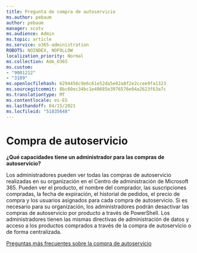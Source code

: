```yaml
---
title: Pregunta de compra de autoservicio
ms.author: pebaum
author: pebaum
manager: scotv
ms.audience: Admin
ms.topic: article
ms.service: o365-administration
ROBOTS: NOINDEX, NOFOLLOW
localization_priority: Normal
ms.collection: Adm_O365
ms.custom:
- "9001212"
- "3189"
ms.openlocfilehash: 6294456c9e6c61e52da5e02a8f2e2ccee9fa1323
ms.sourcegitcommit: 8bc60ec34bc1e40685e3976576e04a2623f63a7c
ms.translationtype: MT
ms.contentlocale: es-ES
ms.lasthandoff: 04/15/2021
ms.locfileid: "51835648"
---
```

# <a name="self-service-purchase"></a>Compra de autoservicio

**¿Qué capacidades tiene un administrador para las compras de autoservicio?**

Los administradores pueden ver todas las compras de autoservicio realizadas en su organización en el Centro de administración de Microsoft 365. Pueden ver el producto, el nombre del comprador, las suscripciones compradas, la fecha de expiración, el historial de pedidos, el precio de compra y los usuarios asignados para cada compra de autoservicio.  Si es necesario para su organización, los administradores podrán desactivar las compras de autoservicio por producto a través de PowerShell.  Los administradores tienen las mismas directivas de administración de datos y acceso a los productos comprados a través de la compra de autoservicio o de forma centralizada.

[Preguntas más frecuentes sobre la compra de autoservicio](https://aka.ms/self-service-purchase-faq)

